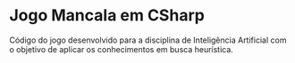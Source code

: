 # Jogo Mancala em CSharp 
Código do jogo desenvolvido para a disciplina de Inteligência Artificial com o objetivo de aplicar os conhecimentos em busca heurística.
